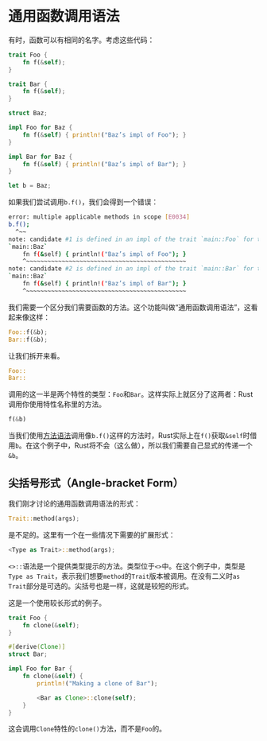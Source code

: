 # 通用函数调用语法
有时，函数可以有相同的名字。考虑这些代码：

```rust
trait Foo {
    fn f(&self);
}

trait Bar {
    fn f(&self);
}

struct Baz;

impl Foo for Baz {
    fn f(&self) { println!("Baz’s impl of Foo"); }
}

impl Bar for Baz {
    fn f(&self) { println!("Baz’s impl of Bar"); }
}

let b = Baz;
```

如果我们尝试调用`b.f()`，我们会得到一个错误：

```bash
error: multiple applicable methods in scope [E0034]
b.f();
  ^~~
note: candidate #1 is defined in an impl of the trait `main::Foo` for the type
`main::Baz`
    fn f(&self) { println!("Baz’s impl of Foo"); }
    ^~~~~~~~~~~~~~~~~~~~~~~~~~~~~~~~~~~~~~~~~~~~~~
note: candidate #2 is defined in an impl of the trait `main::Bar` for the type
`main::Baz`
    fn f(&self) { println!("Baz’s impl of Bar"); }
    ^~~~~~~~~~~~~~~~~~~~~~~~~~~~~~~~~~~~~~~~~~~~~~
```

我们需要一个区分我们需要函数的方法。这个功能叫做“通用函数调用语法”，这看起来像这样：

```rust
Foo::f(&b);
Bar::f(&b);
```

让我们拆开来看。

```rust
Foo::
Bar::
```

调用的这一半是两个特性的类型：`Foo`和`Bar`。这样实际上就区分了这两者：Rust调用你使用特性名称里的方法。

```rust
f(&b)
```

当我们使用[方法语法](http://doc.rust-lang.org/nightly/book/method-syntax.html)调用像`b.f()`这样的方法时，Rust实际上在`f()`获取`&self`时借用`b`。在这个例子中，Rust将不会（这么做），所以我们需要自己显式的传递一个`&b`。

## 尖括号形式（Angle-bracket Form）
我们刚才讨论的通用函数调用语法的形式：

```rust
Trait::method(args);
```

是不足的。这里有一个在一些情况下需要的扩展形式：

```rust
<Type as Trait>::method(args);
```

`<>::`语法是一个提供类型提示的方法。类型位于`<>`中。在这个例子中，类型是`Type as Trait`，表示我们想要`method`的`Trait`版本被调用。在没有二义时`as Trait`部分是可选的。尖括号也是一样，这就是较短的形式。

这是一个使用较长形式的例子。

```rust
trait Foo {
    fn clone(&self);
}

#[derive(Clone)]
struct Bar;

impl Foo for Bar {
    fn clone(&self) {
        println!("Making a clone of Bar");

        <Bar as Clone>::clone(self);
    }
}
```

这会调用`Clone`特性的`clone()`方法，而不是`Foo`的。
